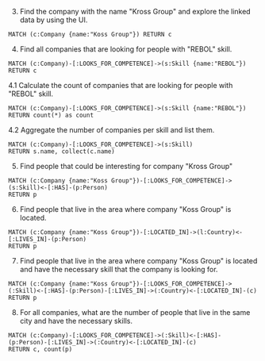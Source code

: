 3. Find the company with the name "Kross Group" and explore the linked data by using the UI.

```
MATCH (c:Company {name:"Koss Group"}) RETURN c
```

4. Find all companies that are looking for people with "REBOL" skill.

```
MATCH (c:Company)-[:LOOKS_FOR_COMPETENCE]->(s:Skill {name:"REBOL"}) RETURN c
```

4.1 Calculate the count of companies that are looking for people with "REBOL" skill.
```
MATCH (c:Company)-[:LOOKS_FOR_COMPETENCE]->(s:Skill {name:"REBOL"})
RETURN count(*) as count
```

4.2 Aggregate the number of companies per skill and list them.
```
MATCH (c:Company)-[:LOOKS_FOR_COMPETENCE]->(s:Skill)
RETURN s.name, collect(c.name)
```

5. Find people that could be interesting for company "Kross Group"

```
MATCH (c:Company {name:"Koss Group"})-[:LOOKS_FOR_COMPETENCE]->(s:Skill)<-[:HAS]-(p:Person)
RETURN p
```

6. Find people that live in the area where company "Koss Group" is located.

```
MATCH (c:Company {name:"Koss Group"})-[:LOCATED_IN]->(l:Country)<-[:LIVES_IN]-(p:Person)
RETURN p
```

7. Find people that live in the area where company "Koss Group" is located and have the necessary skill that the company is looking for.

```
MATCH (c:Company {name:"Koss Group"})-[:LOOKS_FOR_COMPETENCE]->(:Skill)<-[:HAS]-(p:Person)-[:LIVES_IN]->(:Country)<-[:LOCATED_IN]-(c)
RETURN p
```

8. For all companies, what are the number of people that live in the same city and have the necessary skills.

```
MATCH (c:Company)-[:LOOKS_FOR_COMPETENCE]->(:Skill)<-[:HAS]-(p:Person)-[:LIVES_IN]->(:Country)<-[:LOCATED_IN]-(c)
RETURN c, count(p)
```


